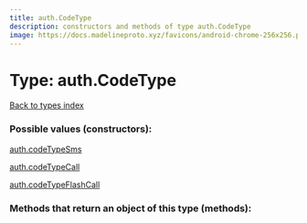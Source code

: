 ```yaml
---
title: auth.CodeType
description: constructors and methods of type auth.CodeType
image: https://docs.madelineproto.xyz/favicons/android-chrome-256x256.png
---
```

# Type: auth.CodeType  
[Back to types index](index.md)



### Possible values (constructors):

[auth.codeTypeSms](../constructors/auth.codeTypeSms.md)  

[auth.codeTypeCall](../constructors/auth.codeTypeCall.md)  

[auth.codeTypeFlashCall](../constructors/auth.codeTypeFlashCall.md)  



### Methods that return an object of this type (methods):



